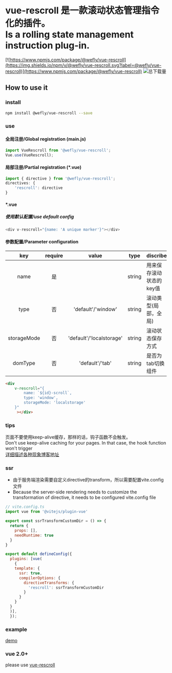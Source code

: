# vue-rescroll 是一款滚动状态管理指令化的插件。</br>Is a rolling state management instruction plug-in.

[![https://www.npmjs.com/package/@wefly/vue-rescroll](https://img.shields.io/npm/v/@wefly/vue-rescroll.svg?label=@wefly/vue-rescroll)](https://www.npmjs.com/package/@wefly/vue-rescroll)  ![总下载量](https://img.shields.io/npm/dt/@wefly/vue-rescroll.svg)

## How to use it

### install
```bash
npm install @wefly/vue-rescroll --save
```
### use
#### 全局注册/Global registration (main.js)
```javascript
import VueRescroll from '@wefly/vue-rescroll';
Vue.use(VueRescroll);
```
#### 局部注册/Partial registration (*.vue)
```javascript
import { directive } from '@wefly/vue-rescroll';
directives: {
    'rescroll': directive
}
```
#### *.vue
##### 使用默认配置/use default config
```javascript
<div v-rescroll="{name: 'A unique marker'}"></div>
```
#### 参数配置/Parameter configuration
| key  | require |  value |  type | discribe |  
| :--: | :-----: | :----: | :---: | -------- |  
| name | 是 |        | string | 用来保存滚动状态的key值 |
| type | 否 | 'default'/'window' | string | 滚动类型(局部，全局) |
| storageMode | 否 | 'default'/'localstorage' | string | 滚动状态保存方式 |
| domType | 否 | 'default'/'tab' | string | 是否为tab切换组件 |
```html
<div
    v-rescroll="{
        name: `${id}-scroll`,
        type: 'window',
        storageMode: 'localstorage'
    }"
     ></div>
```
### tips
页面不要使用keep-alive缓存，那样的话，钩子函数不会触发。</br>
Don't use keep-alive caching for your pages. In that case, the hook function won't trigger</br>
[详细描述各种现象博客地址](https://blog.csdn.net/theoneEmperor/article/details/82669022)
### ssr
* 由于服务端渲染需要自定义directive的transform，所以需要配置vite.config文件
* Because the server-side rendering needs to customize the transformation of directive, it needs to be configured vite.config file
```javascript
// vite.config.ts
import vue from '@vitejs/plugin-vue'

export const ssrTransformCustomDir = () => {
  return {
    props: [],
    needRuntime: true
  }
}

export default defineConfig({
  plugins: [vue(
    {
    template: {
      ssr: true,
      compilerOptions: {
        directiveTransforms: {
          'rescroll': ssrTransformCustomDir
        }
      }
    }
  }
  )],
  });
```

### example
[demo](https://github.com/Vitaminaq/cfsw-vue-cli3.0/tree/vue-3.0)

### vue 2.0+
please use [vue-rescroll](https://github.com/Vitaminaq/vue-rescroll)
